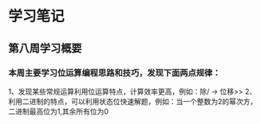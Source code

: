 # 学习笔记
## 第八周学习概要
### 本周主要学习位运算编程思路和技巧，发现下面两点规律：
1、发现某些常规运算利用位运算特点，计算效率更高，例如：除/ -> 位移>>
2、利用二进制的特点，可以利用状态位快速解题，例如：当一个整数为2的幂次方，二进制最高位为1,其余所有位为0